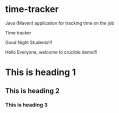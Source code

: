 # time-tracker
Java (Maven) application for tracking time on the job

Time tracker

Good Night Students!!!

Hello Everyone, welcome to crucible demo!!!



<h1>This is heading 1</h1>
<h2>This is heading 2</h2>
<h3>This is heading 3</h3>